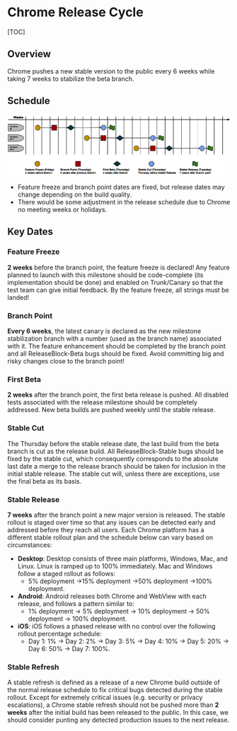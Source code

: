 # Chrome Release Cycle

[TOC]

## Overview

Chrome pushes a new stable version to the public every 6 weeks while
taking 7 weeks to stabilize the beta branch.

## Schedule

![Schedule](images/release_cycle.png)
* Feature freeze and branch point dates are fixed, but release dates may change
depending on the build quality.
* There would be some adjustment in the release schedule due to Chrome no
meeting weeks or holidays.

## Key Dates

### Feature Freeze

**2 weeks** before the branch point, the feature freeze is declared! Any feature
planned to launch with this milestone should be code-complete (its
implementation should be done) and enabled on Trunk/Canary so that the test team
can give initial feedback. By the feature freeze, all strings must be landed!

### Branch Point

**Every 6 weeks**, the latest canary is declared as the new milestone
stabilization branch with a number (used as the branch name) associated with it.
The feature enhancement should be completed by the branch point and all
ReleaseBlock-Beta bugs should be fixed. Avoid committing big and risky changes
close to the branch point!

### First Beta

**2 weeks** after the branch point, the first beta release is pushed. All
disabled tests associated with the release milestone should be completely
addressed. New beta builds are pushed weekly until the stable release.

### Stable Cut

The Thursday before the stable release date, the last build from the beta branch
is cut as the release build. All ReleaseBlock-Stable bugs should be fixed by the
stable cut, which consequently corresponds to the absolute last date a merge to
the release branch should be taken for inclusion in the initial stable release.
The stable cut will, unless there are exceptions, use the final beta as its
basis.

### Stable Release

**7 weeks** after the branch point a new major version is released. The
stable rollout is staged over time so that any issues can be detected early and
addressed before they reach all users. Each Chrome platform has a different
stable rollout plan and the schedule below can vary based on circumstances:

*  **Desktop**: Desktop consists of three main platforms, Windows, Mac, and
Linux. Linux is ramped up to 100% immediately. Mac and Windows follow a
staged rollout as follows:
    * 5% deployment ->15% deployment ->50% deployment ->100% deployment.
*  **Android**: Android releases both Chrome and WebView with each release, and
follows a pattern similar to:
    * 1% deployment -> 5% deployment -> 10% deployment -> 50% deployment
    -> 100% deployment.
*  **iOS**: iOS follows a phased release with no control over the following
rollout percentage schedule:
    * Day 1: 1% -> Day 2: 2% -> Day 3: 5% -> Day 4: 10% -> Day 5: 20%
    -> Day 6: 50% -> Day 7: 100%.

### Stable Refresh

A stable refresh is defined as a release of a new Chrome build outside of the
normal release schedule to fix critical bugs detected during the stable rollout.
Except for extremely critical issues (e.g. security or privacy escalations),
a Chrome stable refresh should not be pushed more than **2 weeks** after the
initial build has been released to the public. In this case, we should consider
punting any detected production issues to the next release.
